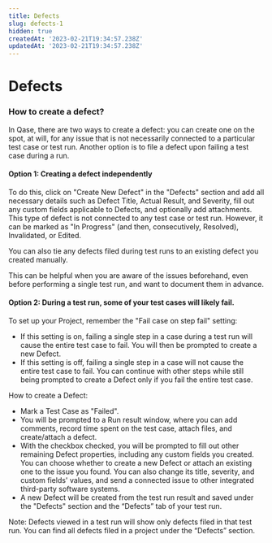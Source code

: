 ```yaml
---
title: Defects
slug: defects-1
hidden: true
createdAt: '2023-02-21T19:34:57.238Z'
updatedAt: '2023-02-21T19:34:57.238Z'
---
```


# Defects

### How to create a defect?

In Qase, there are two ways to create a defect: you can create one on the spot, at will, for any issue that is not necessarily connected to a particular test case or test run. Another option is to file a defect upon failing a test case during a run.

#### Option 1: Creating a defect independently

To do this, click on "Create New Defect" in the "Defects" section and add all necessary details such as Defect Title, Actual Result, and Severity, fill out any custom fields applicable to Defects, and optionally add attachments. This type of defect is not connected to any test case or test run. However, it can be marked as "In Progress" (and then, consecutively, Resolved), Invalidated, or Edited.

You can also tie any defects filed during test runs to an existing defect you created manually.

This can be helpful when you are aware of the issues beforehand, even before performing a single test run, and want to document them in advance.

#### Option 2: During a test run, some of your test cases will likely fail.

To set up your Project, remember the "Fail case on step fail" setting:

* If this setting is on, failing a single step in a case during a test run will cause the entire test case to fail. You will then be prompted to create a new Defect.
* If this setting is off, failing a single step in a case will not cause the entire test case to fail. You can continue with other steps while still being prompted to create a Defect only if you fail the entire test case.

How to create a Defect:

* Mark a Test Case as "Failed".
* You will be prompted to a Run result window, where you can add comments, record time spent on the test case, attach files, and create/attach a defect.
* With the checkbox checked, you will be prompted to fill out other remaining Defect properties, including any custom fields you created. You can choose whether to create a new Defect or attach an existing one to the issue you found. You can also change its title, severity, and custom fields' values, and send a connected issue to other integrated third-party software systems.
* A new Defect will be created from the test run result and saved under the "Defects" section and the “Defects” tab of your test run.

Note: Defects viewed in a test run will show only defects filed in that test run. You can find all defects filed in a project under the “Defects” section.

